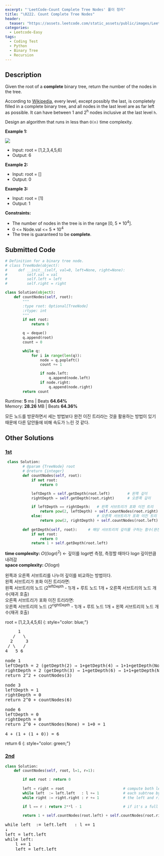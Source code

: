 ```yaml
---
excerpt: "'LeetCode-Count Complete Tree Nodes' 풀이 정리"
title: "\0222. Count Complete Tree Nodes"
header:
  teaser: "https://assets.leetcode.com/static_assets/public/images/LeetCode_Sharing.png"
categories:
  - Leetcode-Easy
tags:
  - Coding Test
  - Python
  - Binary Tree
  - Recursion
---
```


## <i class="fa-solid fa-file-lines"></i> Description

Given the root of a **complete** binary tree, return the number of the nodes in the tree.

According to <a href="https://en.wikipedia.org/wiki/Binary_tree#Types_of_binary_trees" target="_blank">Wikipedia</a>, every level, except possibly the last, is completely filled in a complete binary tree, and all nodes in the last level are as far left as possible. It can have between 1 and 2<sup>h</sup> nodes inclusive at the last level `h`.

Design an algorithm that runs in less than `O(n)` time complexity.

**Example 1:**

![](https://assets.leetcode.com/uploads/2021/01/14/complete.jpg)

- Input: root = [1,2,3,4,5,6]
- Output: 6

**Example 2:**

- Input: root = []
- Output: 0

**Example 3:**

- Input: root = [1]
- Output: 1

**Constraints:**

- The number of nodes in the tree is in the range [0, 5 * 10<sup>4</sup>].
- 0 <= Node.val <= 5 * 10<sup>4</sup>
- The tree is guaranteed to be **complete**.

## <i class="fa-solid fa-cloud-arrow-up"></i> Submitted Code

```python
# Definition for a binary tree node.
# class TreeNode(object):
#     def __init__(self, val=0, left=None, right=None):
#         self.val = val
#         self.left = left
#         self.right = right

class Solution(object):
    def countNodes(self, root):
        """
        :type root: Optional[TreeNode]
        :rtype: int
        """
        if not root:
            return 0

        q = deque()
        q.append(root)
        count = 0

        while q:
            for i in range(len(q)):
                node = q.popleft()
                count += 1

                if node.left:
                    q.append(node.left)
                if node.right:
                    q.append(node.right)
        return count
```
<i class="fa-solid fa-clock"></i> Runtime: **5** ms \| Beats **64.64%**    
<i class="fa-solid fa-memory"></i> Memory: **28.26** MB \| Beats **64.36%**

모든 노드를 방문하면서 세는 방법보다 완전 이진 트리라는 것을 활용하는 방법이 있기 때문에 다른 답안들에 비해 속도가 느린 것 같다.

## <i class="fa-solid fa-flask"></i> Other Solutions

### <a href="https://leetcode.com/problems/count-complete-tree-nodes/solutions/62088/my-python-solution-in-olgn-lgn-time-by-4-gsfv/" target="_blank">1st</a>

```python
 class Solution:
        # @param {TreeNode} root
        # @return {integer}
        def countNodes(self, root):
            if not root:
                return 0

            leftDepth = self.getDepth(root.left)        # 왼쪽 깊이
            rightDepth = self.getDepth(root.right)      # 오른쪽 깊이

            if leftDepth == rightDepth:   # 왼쪽 서브트리가 포화 이진 트리
                return pow(2, leftDepth) + self.countNodes(root.right)
            else:                         # 오른쪽 서브트리가 포화 이진 트리
                return pow(2, rightDepth) + self.countNodes(root.left)
        
        def getDepth(self, root):     # 해당 서브트리의 깊이를 구하는 함수(완전 이진 트리이므로 왼쪽만 따라가며 계산)
            if not root:
                return 0
            return 1 + self.getDepth(root.left)
```
<i class="fa-solid fa-clock"></i> **time complexity:** 𝑂((log𝑛)<sup>2</sup>) ← 깊이를 log𝑛번 측정, 측정할 때마다 log𝑛 깊이만큼 내려감   
<i class="fa-solid fa-memory"></i> **space complexity:** 𝑂(log𝑛)           

왼쪽과 오른쪽 서브트리를 나누어 깊이를 비교하는 방법이다.    
왼쪽 서브트리가 포화 이진 트리라면:   
왼쪽 서브트리의 노드 (2<sup>leftDepth</sup> - 1)개 + 루트 노드 1개 + 오른쪽 서브트리의 노드 개수(재귀 호출)   
오른쪽 서브트리가 포화 이진 트리라면:   
오른쪽 서브트리의 노드 (2<sup>rightDepth</sup> - 1)개 + 루트 노드 1개 + 왼쪽 서브트리의 노드 개수(재귀 호출)

root = [1,2,3,4,5,6]
{: style="color: blue;"}
<pre>
     1
   /   \
  2     3
 / \   /
4   5 6

node 1
leftDepth = 2 (getDepth(2) → 1+getDepth(4) → 1+1+getDepth(None) → 1+1+0)
rightDepth = 2 (getDepth(3) → 1+getDepth(6) → 1+1+getDepth(None) → 1+1+0)
return 2^2 + countNodes(3)

node 3
leftDepth = 1
rightDepth = 0
return 2^0 + countNodes(6)

node 6
leftDepth = 0
rightDepth = 0
return 2^0 + countNodes(None) = 1+0 = 1

4 + (1 + (1 + 0)) = 6
</pre>

return 6
{: style="color: green;"}

### <a href="https://leetcode.com/problems/count-complete-tree-nodes/solutions/2815375/pythoncjavarust-lognlogn-with-proof-bonu-3q67/" target="_blank">2nd</a>

```python
class Solution:
    def countNodes(self, root, l=1, r=1):

        if not root : return 0
        
        left = right = root                           # compute both left and right heights of
        while left  := left.left   : l += 1           # each subtree by going all way down to
        while right := right.right : r += 1           # the left and right (in logN time)

        if l == r : return 2**l - 1                   # if it's a full tree, its size is known
        
        return 1 + self.countNodes(root.left) + self.countNodes(root.right)
```

<pre>
while left  := left.left   : l += 1
↓
left = left.left
while left:
    l += 1
    left = left.left
</pre>